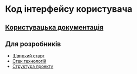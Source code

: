 # Код інтерфейсу користувача

## [Користувацька документація](user_docs.md)

## Для розробників
- [Швидкий старт](quick_start.md)
- [Стек технологій](tech_stack.md)
- [Структура проекту](struct_of_project.md)

